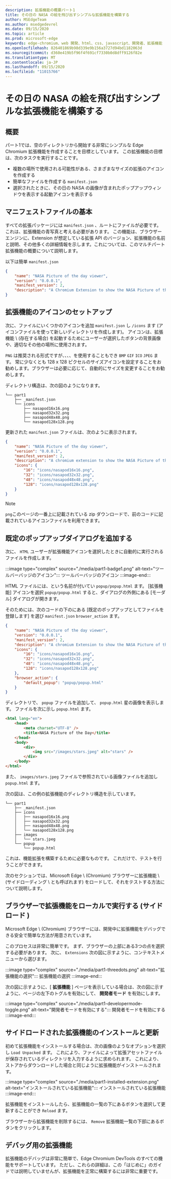 ```yaml
---
description: 拡張機能の概要パート1
title: その日の NASA の絵を飛び出すシンプルな拡張機能を構築する
author: MSEdgeTeam
ms.author: msedgedevrel
ms.date: 09/15/2020
ms.topic: article
ms.prod: microsoft-edge
keywords: edge-chromium、web 開発、html、css、javascript、開発者、拡張機能
ms.openlocfilehash: 826401869b98d339e9b156a3727d94bd1182063d
ms.sourcegitcommit: d360e419b5f96f4f691cf7330b0d8dff9126f82e
ms.translationtype: MT
ms.contentlocale: ja-JP
ms.lasthandoff: 09/15/2020
ms.locfileid: "11015766"
---
```

# その日の NASA の絵を飛び出すシンプルな拡張機能を構築する 
 
<!--  
[Completed Extension Package Source for This Part][ArchiveExtensionGettingStartedPart1]  
-->  

## 概要  

パート1では、空のディレクトリから開始する非常にシンプルな Edge Chromium 拡張機能を作成することを目標としています。  この拡張機能の目標は、次のタスクを実行することです。  

*   複数の場所で使用される可能性がある、さまざまなサイズの拡張のアイコンを作成する  
*   簡単なファイルを作成する `manifest.json`  
*   選択されたときに、その日の NASA の画像が含まれたポップアップウィンドウを表示する起動アイコンを表示する  

## マニフェストファイルの基本  

すべての拡張パッケージには `manifest.json` 、ルートにファイルが必要です。  これは、拡張機能の青写真と考える必要があります。  この機能は、ブラウザーエンジンに、Extension が想定している拡張 API のバージョン、拡張機能の名前と説明、その他多くの詳細情報を示します。これについては、このマルチパート拡張機能の概要について説明します。  

以下は簡単  `manifest.json`  

```json
{
    "name": "NASA Picture of the day viewer",
    "version": "0.0.0.1",
    "manifest_version": 2,
    "description": "A Chromium Extension to show the NASA Picture of the Day."
}
```  

## 拡張機能のアイコンのセットアップ  

次に、ファイルにいくつかのアイコンを追加 `manifest.json` し `/icons` ます (アイコンファイルを使って新しいディレクトリを作成します)。  アイコンは、拡張機能 \ (存在する場合) を起動するためにユーザーが選択したボタンの背景画像や、適切なその他の場所に使用されます。  

`PNG` は推奨される形式ですが、、、、を使用することもでき `BMP` `GIF` `ICO` `JPEG` ます。  常に少なくとも 128 x 128 ピクセルのサイズアイコンを設定することをお勧めします。ブラウザーは必要に応じて、自動的にサイズを変更することをお勧めします。  

ディレクトリ構造は、次の図のようになります。  

<!--  
:::image type="complex" source="./media/part1-heirarchy.png" alt-text="Directory Structure":::
   Directory Structure
:::image-end:::
-->  

<!--![Directory Structure][ImagePart1Heirarchy]  -->  

```shell
└── part1
    ├── _manifest.json
    └── icons
        ├── nasapod16x16.png
        ├── nasapod32x32.png
        ├── nasapod48x48.png
        └── nasapod128x128.png
```  

更新された `manifest.json` ファイルは、次のように表示されます。  

```json
{
    "name": "NASA Picture of the day viewer",
    "version": "0.0.0.1",
    "manifest_version": 2,
    "description": "A chromium extension to show the NASA Picture of the Day.",
    "icons": {
        "16": "icons/nasapod16x16.png",
        "32": "icons/nasapod32x32.png",
        "48": "icons/nasapod48x48.png",
        "128": "icons/nasapod128x128.png"
    }
}
```  

> [!NOTE]
> `png`このページの一番上に記載されている zip ダウンロードで、前のコードに記載されているアイコンファイルを利用できます。  

## 既定のポップアップダイアログを追加する  

次に、 `HTML` ユーザーが拡張機能アイコンを選択したときに自動的に実行されるファイルを作成します。  

:::image type="complex" source="./media/part1-badge1.png" alt-text="ツールバーバッジのアイコン":::
   ツールバーバッジのアイコン
:::image-end:::

<!--![Toolbar Badge Icon][ImagePart1Badge1]  -->  

HTML ファイルには、という名前が付いてい `popup/popup.html` ます。  [拡張機能] アイコンを選択 `popup/popup.html` すると、ダイアログの外側にある [モーダル] ダイアログが開きます。  

そのためには、次のコードの下のにある [既定のポップアップとしてファイルを登録します] を選び `manifest.json` `browser_action` ます。  

```json
{
    "name": "NASA Picture of the day viewer",
    "version": "0.0.0.1",
    "manifest_version": 2,
    "description": "A chromium Extension to show the NASA Picture of the Day.",
    "icons": {
        "16": "icons/nasapod16x16.png",
        "32": "icons/nasapod32x32.png",
        "48": "icons/nasapod48x48.png",
        "128": "icons/nasapod128x128.png"
    },
    "browser_action": {
        "default_popup": "popup/popup.html"
    }
}
```  

ディレクトリで、 `popup` ファイルを追加して、 `popup.html` 星の画像を表示します。  ファイルを次に示し `popup.html` ます。  

```html
<html lang="en">
    <head>
        <meta charset="UTF-8" />
        <title>NASA Picture of the Day</title>
    </head>
    <body>
        <div>
            <img src="/images/stars.jpeg" alt="stars" />
        </div>
    </body>
</html>
```  

 また、 `images/stars.jpeg` ファイルで参照されている画像ファイルを追加し `popup.html` ます。  

次の図は、この例の拡張機能のディレクトリ構造を示しています。  

<!--  
:::image type="complex" source="./media/part1-heirarchy1.png" alt-text="Directory Structure for Extension":::
   Directory Structure for Extension
:::image-end:::
-->  

<!--![Directory Structure for Extension][ImagePart1Heirarchy1]  -->  

```shell
└── part1
    ├── _manifest.json
    ├── icons
    │   ├── nasapod16x16.png
    │   ├── nasapod32x32.png
    │   ├── nasapod48x48.png
    │   └── nasapod128x128.png
    ├── images
    │   └── stars.jpeg
    └── popup
        └── popup.html
```  

<!--  
> [!NOTE]
> The `images/stars.jpeg` file listed in the previous image is available in the [zip download][ArchiveExtensionGettingStartedPart1].  
-->  

これは、機能拡張を構築するために必要なものです。  これだけで、テストを行うことができます。  

次のセクションでは、Microsoft Edge \ (Chromium) ブラウザーに拡張機能 \ (サイドローディング \ とも呼ばれます) をロードして、それをテストする方法について説明します。  

## ブラウザーで拡張機能をローカルで実行する (サイドロード \)  

Microsoft Edge \ (Chromium) ブラウザーには、開発中に拡張機能をデバッグできる安全で簡単な方法が用意されています。  

このプロセスは非常に簡単です。  まず、ブラウザーの上部にある3つの点を選択する必要があります。  次に、 `Extensions` 次の図に示すように、コンテキストメニューから選びます。  

:::image type="complex" source="./media/part1-threedots.png" alt-text="拡張機能の選択":::
   拡張機能の選択
:::image-end:::

<!--![Choose Extensions][ImagePart1Threedots]  -->  

次の図に示すように、[ **拡張機能** ] ページを表示している場合は、次の図に示すように、ページの左下のトグルを有効にして、 **開発者モード** を有効にします。  

:::image type="complex" source="./media/part1-developermode-toggle.png" alt-text="開発者モードを有効にする":::
   開発者モードを有効にする
:::image-end:::

<!--![Enable Developer Mode][ImagePart1DevelopermodeToggle]  -->  

## サイドロードされた拡張機能のインストールと更新  

初めて拡張機能をインストールする場合は、次の画像のようなオプションを選択し `Load Unpacked` ます。  これにより、ファイルによって拡張アセットファイルが保存されているディレクトリを入力するように求められます。  これにより、ストアからダウンロードした場合と同じように拡張機能がインストールされます。  

:::image type="complex" source="./media/part1-installed-extension.png" alt-text="インストールされている拡張機能":::
   インストールされている拡張機能
:::image-end:::

<!--![Installed Extensions][ImagePart1InstalledExtension]  -->  

拡張機能をインストールしたら、拡張機能の一覧の下にあるボタンを選択して更新することができ `Reload` ます。  

ブラウザーから拡張機能を削除するには、 `Remove` 拡張機能一覧の下部にあるボタンをクリックします。  

## デバッグ用の拡張機能  

拡張機能のデバッグは非常に簡単で、Edge Chromium DevTools のすべての機能をサポートしています。  ただし、これらの詳細は、この「はじめに」のガイドでは説明していませんが、拡張機能を正常に構築するには非常に重要です。  

<!-- image links -->  

<!--[ImagePart1Heirarchy]: ./media/part1-heirarchy.png "Directory Structure"  -->  
<!--[ImagePart1Badge1]: ./media/part1-badge1.png "Toolbar Badge Icon"  -->  
<!--[ImagePart1Heirarchy1]: ./media/part1-heirarchy1.png "Directory Structure for Extension"  -->  
<!--[ImagePart1Threedots]: ./media/part1-threedots.png "Choose Extensions"  -->  
<!--[ImagePart1DevelopermodeToggle]: ./media/part1-developermode-toggle.png "Enable Developer Mode"  -->  
<!--[ImagePart1InstalledExtension]: ./media/part1-installed-extension.png "Installed Extensions"  -->  

<!-- links -->  

[ArchiveExtensionGettingStartedPart1]: ./extension-source/extension-getting-started-part1.zip "このパーツの完成した拡張パッケージソース |Microsoft ドキュメント"  
